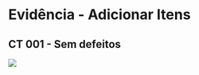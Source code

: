 # Evidência - Adicionar Itens

##  CT 001 - Sem defeitos
<p>
<img src="https://drive.google.com/file/d/1RA7DwUpERXG3mvluyxhs4_8JajRJh1fQ/view?usp=drive_link">
</p>